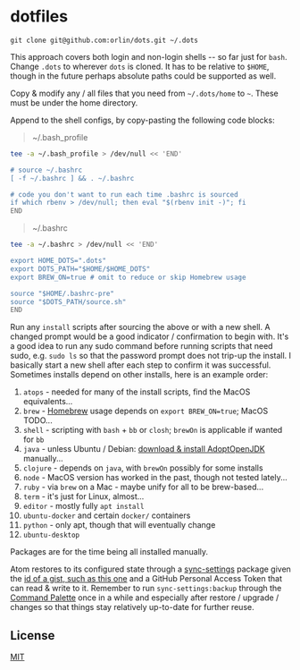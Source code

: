# dotfiles

`git clone git@github.com:orlin/dots.git ~/.dots`

This approach covers both login and non-login shells -- so far just for `bash`.
Change `.dots` to wherever `dots` is cloned. It has to be relative to `$HOME`,
though in the future perhaps absolute paths could be supported as well.

Copy & modify any / all files that you need from `~/.dots/home` to `~`.
These must be under the home directory.

Append to the shell configs, by copy-pasting the following code blocks:

> ~/.bash_profile

```bash
tee -a ~/.bash_profile > /dev/null << 'END'

# source ~/.bashrc
[ -f ~/.bashrc ] && . ~/.bashrc

# code you don't want to run each time .bashrc is sourced
if which rbenv > /dev/null; then eval "$(rbenv init -)"; fi
END
```

> ~/.bashrc

```bash
tee -a ~/.bashrc > /dev/null << 'END'

export HOME_DOTS=".dots"
export DOTS_PATH="$HOME/$HOME_DOTS"
export BREW_ON=true # omit to reduce or skip Homebrew usage

source "$HOME/.bashrc-pre"
source "$DOTS_PATH/source.sh"
END
```

Run any `install` scripts after sourcing the above or with a new shell.
A changed prompt would be a good indicator / confirmation to begin with.
It's a good idea to run any sudo command before running scripts that need sudo,
e.g. `sudo ls` so that the password prompt does not trip-up the install.
I basically start a new shell after each step to confirm it was successful.
Sometimes installs depend on other installs, here is an example order:

1. `atops` - needed for many of the install scripts, find the MacOS equivalents...
2. `brew` - [Homebrew](https://brew.sh/) usage depends on `export BREW_ON=true`; MacOS TODO...
3. `shell` - scripting with `bash` + `bb` or `closh`; `brewOn` is applicable if wanted for `bb`
4. `java` - unless Ubuntu / Debian: [download & install AdoptOpenJDK](https://adoptopenjdk.net/releases.html?variant=openjdk11&jvmVariant=hotspot) manually...
5. `clojure` - depends on `java`, with `brewOn` possibly for some installs
6. `node` - MacOS version has worked in the past, though not tested lately...
7. `ruby` - via `brew` on a Mac - maybe unify for all to be brew-based...
8. `term` - it's just for Linux, almost...
9. `editor` - mostly fully `apt install`
10. `ubuntu-docker` and certain `docker/` containers
11. `python` - only apt, though that will eventually change
12. `ubuntu-desktop`

Packages are for the time being all installed manually.

Atom restores to its configured state through a [sync-settings](http://atom.io/packages/sync-settings) package given the [id of a gist, such as this one](https://gist.github.com/orlin/0a47688f152d7ceccb646a23e8245449) and a GitHub Personal Access Token that can read & write to it. Remember to run `sync-settings:backup` through the [Command Palette](https://github.com/atom/command-palette) once in a while and especially after restore / upgrade / changes so that things stay relatively up-to-date for further reuse.

## License

[MIT](http://orlin.mit-license.org)
